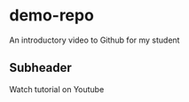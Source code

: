 # demo-repo
An introductory video to Github for my student

##  Subheader
Watch tutorial on Youtube
